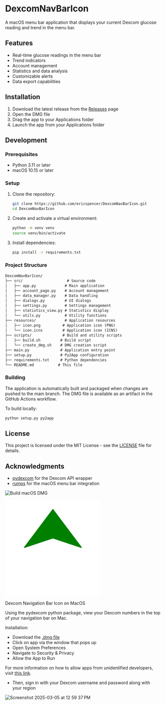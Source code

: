 # DexcomNavBarIcon

A macOS menu bar application that displays your current Dexcom glucose reading and trend in the menu bar.

## Features

- Real-time glucose readings in the menu bar
- Trend indicators
- Account management
- Statistics and data analysis
- Customizable alerts
- Data export capabilities

## Installation

1. Download the latest release from the [Releases](https://github.com/ericspencer/DexcomNavBarIcon/releases) page
2. Open the DMG file
3. Drag the app to your Applications folder
4. Launch the app from your Applications folder

## Development

### Prerequisites

- Python 3.11 or later
- macOS 10.15 or later

### Setup

1. Clone the repository:
   ```bash
   git clone https://github.com/ericspencer/DexcomNavBarIcon.git
   cd DexcomNavBarIcon
   ```

2. Create and activate a virtual environment:
   ```bash
   python -m venv venv
   source venv/bin/activate
   ```

3. Install dependencies:
   ```bash
   pip install -r requirements.txt
   ```

### Project Structure

```
DexcomNavBarIcon/
├── src/                    # Source code
│   ├── app.py             # Main application
│   ├── account_page.py    # Account management
│   ├── data_manager.py    # Data handling
│   ├── dialogs.py         # UI dialogs
│   ├── settings.py        # Settings management
│   ├── statistics_view.py # Statistics display
│   └── utils.py           # Utility functions
├── resources/             # Application resources
│   ├── icon.png          # Application icon (PNG)
│   └── icon.icns         # Application icon (ICNS)
├── scripts/              # Build and utility scripts
│   ├── build.sh         # Build script
│   └── create_dmg.sh    # DMG creation script
├── main.py              # Application entry point
├── setup.py             # Py2App configuration
├── requirements.txt     # Python dependencies
└── README.md           # This file
```

### Building

The application is automatically built and packaged when changes are pushed to the main branch. The DMG file is available as an artifact in the GitHub Actions workflow.

To build locally:
```bash
python setup.py py2app
```

## License

This project is licensed under the MIT License - see the [LICENSE](LICENSE) file for details.

## Acknowledgments

- [pydexcom](https://github.com/gagebenne/pydexcom) for the Dexcom API wrapper
- [rumps](https://github.com/jaredks/rumps) for the macOS menu bar integration

![Build macOS DMG](https://github.com/EricSpencer00/DexcomNavBarIcon-macos/actions/workflows/main.yml/badge.svg)

![Icon](icon.png)

Dexcom Navigation Bar Icon on MacOS

Using the pydexcom python package, view your Dexcom numbers in the top of your navigation bar on Mac.

Installation: 
- Download the [.dmg file](https://github.com/EricSpencer00/DexcomNavBarIcon-macos/actions/runs/15541999840)
- Click on app via the window that pops up
- Open System Preferences
- Navigate to Security & Privacy
- Allow the App to Run

For more information on how to allow apps from unidentified developers, visit [this link](https://easymacos.com/cannot-be-opened-because-it-is-from-an-unidentified-developer.html).

- Then, sign in with your Dexcom username and password along with your region

![Screenshot 2025-03-05 at 12 59 37 PM](https://github.com/user-attachments/assets/f547bb49-6a3d-4d2d-a4f2-07099d0cc680) 
